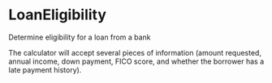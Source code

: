 # LoanEligibility
Determine eligibility for a loan from a bank

The calculator will accept several pieces of information (amount requested, annual income, down payment, FICO score, and whether the borrower has a late payment history).
